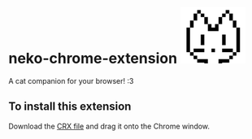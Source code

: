 # neko-chrome-extension ![image](https://github.com/humzasadiq/neko-chrome-extension/blob/main/images/neko-icon_128.png?raw=true)  
A cat companion for your browser! :3  
 ## To install this extension  
 Download the [CRX file](https://github.com/humzasadiq/neko-chrome-extension/raw/main/extension/neko-extension.crx) and drag it onto the Chrome window.
